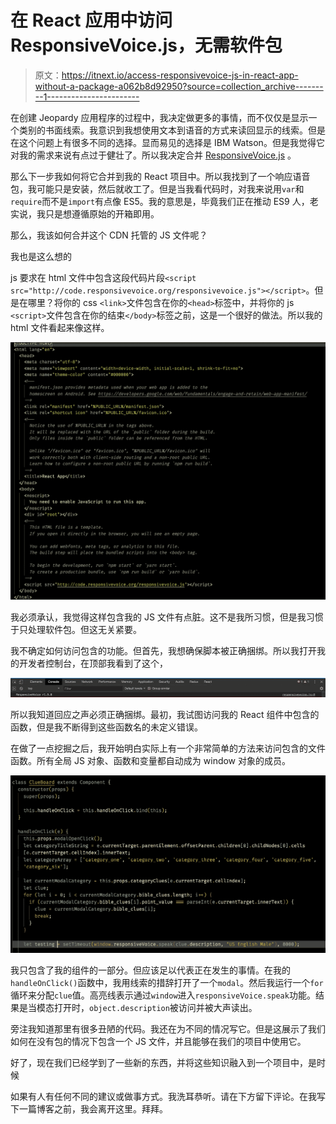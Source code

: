 # 在 React 应用中访问 ResponsiveVoice.js，无需软件包

> 原文：<https://itnext.io/access-responsivevoice-js-in-react-app-without-a-package-a062b8d92950?source=collection_archive---------1----------------------->

在创建 Jeopardy 应用程序的过程中，我决定做更多的事情，而不仅仅是显示一个类别的书面线索。我意识到我想使用文本到语音的方式来读回显示的线索。但是在这个问题上有很多不同的选择。显而易见的选择是 IBM Watson。但是我觉得它对我的需求来说有点过于健壮了。所以我决定合并 [ResponsiveVoice.js](https://responsivevoice.org/) 。

那么下一步我如何将它合并到我的 React 项目中。所以我找到了一个响应语音包，我可能只是安装，然后就收工了。但是当我看代码时，对我来说用`var`和`require`而不是`import`有点像 ES5。我的意思是，毕竟我们正在推动 ES9 人，老实说，我只是想遵循原始的开箱即用。

那么，我该如何合并这个 CDN 托管的 JS 文件呢？

我也是这么想的

js 要求在 html 文件中包含这段代码片段`<script src="http://code.responsivevoice.org/responsivevoice.js"></script>`。但是在哪里？将你的 css `<link>`文件包含在你的`<head>`标签中，并将你的 js `<script>`文件包含在你的结束`</body>`标签之前，这是一个很好的做法。所以我的 html 文件看起来像这样。

![](img/a84e0f4a5a16caab21aa7041427bdd3a.png)

我必须承认，我觉得这样包含我的 JS 文件有点脏。这不是我所习惯，但是我习惯于只处理软件包。但这无关紧要。

我不确定如何访问包含的功能。但首先，我想确保脚本被正确捆绑。所以我打开我的开发者控制台，在顶部我看到了这个，

![](img/350a338bcc9fc7c0030ea6cef6d5bda8.png)

所以我知道回应之声必须正确捆绑。最初，我试图访问我的 React 组件中包含的函数，但是我不断得到这些函数名的未定义错误。

在做了一点挖掘之后，我开始明白实际上有一个非常简单的方法来访问包含的文件函数。所有全局 JS 对象、函数和变量都自动成为 window 对象的成员。

![](img/0afbb3173ec5f5e94d2621d1d854fb13.png)

我只包含了我的组件的一部分。但应该足以代表正在发生的事情。在我的`handleOnClick()`函数中，我用线索的措辞打开了一个`modal`。然后我运行一个`for`循环来分配`clue`值。高亮线表示通过`window`进入`responsiveVoice.speak`功能。结果是当模态打开时，`object.description`被访问并被大声读出。

旁注我知道那里有很多丑陋的代码。我还在为不同的情况写它。但是这展示了我们如何在没有包的情况下包含一个 JS 文件，并且能够在我们的项目中使用它。

好了，现在我们已经学到了一些新的东西，并将这些知识融入到一个项目中，是时候

如果有人有任何不同的建议或做事方式。我洗耳恭听。请在下方留下评论。在我写下一篇博客之前，我会离开这里。拜拜。